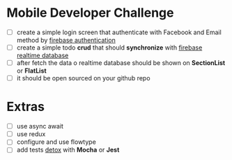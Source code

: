 # Mobile Developer Challenge

- [ ] create a simple login screen that authenticate with Facebook and Email method by [firebase authentication](https://firebase.google.com/docs/auth/)
- [ ] create a simple todo **crud** that should **synchronize** with [firebase realtime database](https://firebase.google.com/docs/database)
- [ ] after fetch the data o realtime database should be shown on **SectionList** or **FlatList**
- [ ] it should be open sourced on your github repo

# Extras
- [ ] use async await
- [ ] use redux
- [ ] configure and use flowtype
- [ ] add tests [detox](https://github.com/wix/detox) with **Mocha** or **Jest** 
